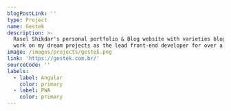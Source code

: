 ```yaml
---
blogPostLink: ''
type: Project
name: Gestek
description: >-
  Rasel Shikdar's personal portfolio & Blog website with varieties blog articles to read. I
  work on my dream projects as the lead front-end developer for over a year.
image: /images/projects/gestek.png
link: 'https://gestek.com.br/'
sourceCode: ''
labels:
  - label: Angular
    color: primary
  - label: PWA
    color: primary
---
```



